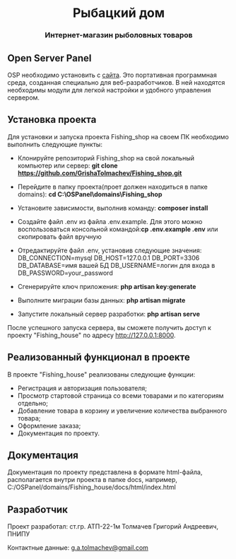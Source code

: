 <h1 align="center" color="#333" text-decoration="none">Рыбацкий дом</h1></a>

<h3 align="center">Интернет-магазин рыболовных товаров</h3>

## Open Server Panel

OSP необходимо установить с [сайта](https://ospanel.io/). Это портативная программная среда, созданная специально для веб-разработчиков. В ней находятся необходимы модули для легкой настройки и удобного управления сервером.

## Установка проекта

Для установки и запуска проекта Fishing_shop на своем ПК необходимо выполнить следующие пункты:
- Клонируйте репозиторий Fishing_shop на свой локальный компьютер или сервер: **git clone https://github.com/GrishaTolmachev/Fishing_shop.git**

- Перейдите в папку проекта(проет должен находиться в папке domains): **cd C:\OSPanel\domains\Fishing_shop**

- Установите зависимости, выполнив команду: **composer install**
- Создайте файл .env из файла .env.example. Для этого можно воспользоваться консольной командой:**cp .env.example .env** или скопировать файл вручную

- Отредактируйте файл .env, установив следующие значения:
DB_CONNECTION=mysql
DB_HOST=127.0.0.1
DB_PORT=3306
DB_DATABASE=имя вашей БД
DB_USERNAME=логин для входа в 
DB_PASSWORD=your_password

- Сгенерируйте ключ приложения: **php artisan key:generate**

- Выполните миграции базы данных: **php artisan migrate**

- Запустите локальный сервер разработки: **php artisan serve**

После успешного запуска сервера, вы сможете получить доступ к проекту "Fishing_house" по адресу http://127.0.0.1:8000.

## Реализованный функционал в проекте

В проекте "Fishing_house" реализованы следующие функции:

- Регистрация и авторизация пользователя;
- Просмотр стартовой страница со всеми товарами и по категориям отдельно;
- Добавление товара в корзину и увеличение количества выбранного товара;
- Оформление заказа;
- Документация по проекту.

## Документация

Документация по проекту представлена в формате html-файла, располагается внутри проекта в папке docs, например, C:/OSPanel/domains/Fishing_house/docs/html/index.html 

## Разработчик
Проект разработал: ст.гр. АТП-22-1м Толмачев Григорий Андреевич, ПНИПУ

Контактные данные: g.a.tolmachev@gmail.com